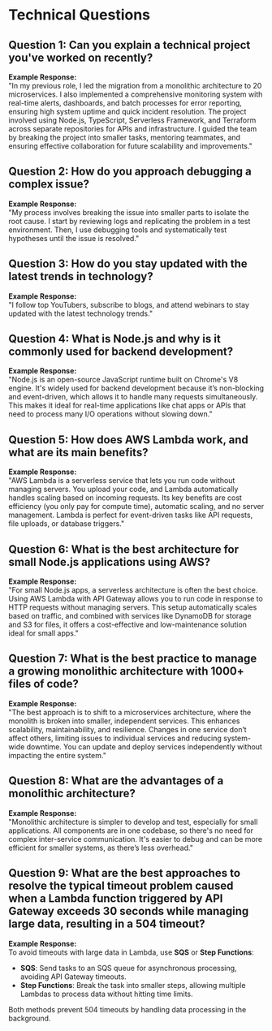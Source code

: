 # Technical Questions

## Question 1: Can you explain a technical project you've worked on recently?

**Example Response:**  
"In my previous role, I led the migration from a monolithic architecture to 20 microservices. I also implemented a comprehensive monitoring system with real-time alerts, dashboards, and batch processes for error reporting, ensuring high system uptime and quick incident resolution. The project involved using Node.js, TypeScript, Serverless Framework, and Terraform across separate repositories for APIs and infrastructure. I guided the team by breaking the project into smaller tasks, mentoring teammates, and ensuring effective collaboration for future scalability and improvements."

## Question 2: How do you approach debugging a complex issue?

**Example Response:**  
"My process involves breaking the issue into smaller parts to isolate the root cause. I start by reviewing logs and replicating the problem in a test environment. Then, I use debugging tools and systematically test hypotheses until the issue is resolved."

## Question 3: How do you stay updated with the latest trends in technology?

**Example Response:**  
"I follow top YouTubers, subscribe to blogs, and attend webinars to stay updated with the latest technology trends."

## Question 4: What is Node.js and why is it commonly used for backend development?

**Example Response:**  
"Node.js is an open-source JavaScript runtime built on Chrome's V8 engine. It's widely used for backend development because it’s non-blocking and event-driven, which allows it to handle many requests simultaneously. This makes it ideal for real-time applications like chat apps or APIs that need to process many I/O operations without slowing down."

## Question 5: How does AWS Lambda work, and what are its main benefits?

**Example Response:**  
"AWS Lambda is a serverless service that lets you run code without managing servers. You upload your code, and Lambda automatically handles scaling based on incoming requests. Its key benefits are cost efficiency (you only pay for compute time), automatic scaling, and no server management. Lambda is perfect for event-driven tasks like API requests, file uploads, or database triggers."

## Question 6: What is the best architecture for small Node.js applications using AWS?

**Example Response:**  
"For small Node.js apps, a serverless architecture is often the best choice. Using AWS Lambda with API Gateway allows you to run code in response to HTTP requests without managing servers. This setup automatically scales based on traffic, and combined with services like DynamoDB for storage and S3 for files, it offers a cost-effective and low-maintenance solution ideal for small apps."

## Question 7: What is the best practice to manage a growing monolithic architecture with 1000+ files of code?

**Example Response:**  
"The best approach is to shift to a microservices architecture, where the monolith is broken into smaller, independent services. This enhances scalability, maintainability, and resilience. Changes in one service don’t affect others, limiting issues to individual services and reducing system-wide downtime. You can update and deploy services independently without impacting the entire system."

## Question 8: What are the advantages of a monolithic architecture?

**Example Response:**  
"Monolithic architecture is simpler to develop and test, especially for small applications. All components are in one codebase, so there's no need for complex inter-service communication. It's easier to debug and can be more efficient for smaller systems, as there’s less overhead."

## Question 9: What are the best approaches to resolve the typical timeout problem caused when a Lambda function triggered by API Gateway exceeds 30 seconds while managing large data, resulting in a 504 timeout?

**Example Response:**  
To avoid timeouts with large data in Lambda, use **SQS** or **Step Functions**:

- **SQS**: Send tasks to an SQS queue for asynchronous processing, avoiding API Gateway timeouts.
- **Step Functions**: Break the task into smaller steps, allowing multiple Lambdas to process data without hitting time limits.

Both methods prevent 504 timeouts by handling data processing in the background.
